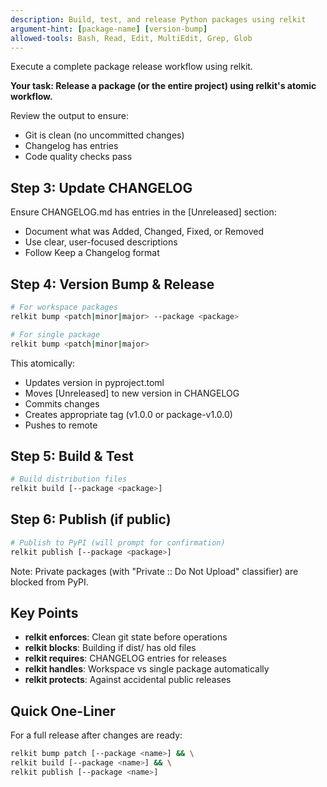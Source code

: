 ```yaml
---
description: Build, test, and release Python packages using relkit
argument-hint: [package-name] [version-bump]
allowed-tools: Bash, Read, Edit, MultiEdit, Grep, Glob
---
```


Execute a complete package release workflow using relkit.

**Your task: Release a package (or the entire project) using relkit's atomic workflow.**

Review the output to ensure:
- Git is clean (no uncommitted changes)
- Changelog has entries
- Code quality checks pass

## Step 3: Update CHANGELOG

Ensure CHANGELOG.md has entries in the [Unreleased] section:
- Document what was Added, Changed, Fixed, or Removed
- Use clear, user-focused descriptions
- Follow Keep a Changelog format

## Step 4: Version Bump & Release

```bash
# For workspace packages
relkit bump <patch|minor|major> --package <package>

# For single package
relkit bump <patch|minor|major>
```

This atomically:
- Updates version in pyproject.toml
- Moves [Unreleased] to new version in CHANGELOG
- Commits changes
- Creates appropriate tag (v1.0.0 or package-v1.0.0)
- Pushes to remote

## Step 5: Build & Test

```bash
# Build distribution files
relkit build [--package <package>]
```

## Step 6: Publish (if public)

```bash
# Publish to PyPI (will prompt for confirmation)
relkit publish [--package <package>]
```

Note: Private packages (with "Private :: Do Not Upload" classifier) are blocked from PyPI.

## Key Points

- **relkit enforces**: Clean git state before operations
- **relkit blocks**: Building if dist/ has old files
- **relkit requires**: CHANGELOG entries for releases
- **relkit handles**: Workspace vs single package automatically
- **relkit protects**: Against accidental public releases

## Quick One-Liner

For a full release after changes are ready:
```bash
relkit bump patch [--package <name>] && \
relkit build [--package <name>] && \
relkit publish [--package <name>]
```
